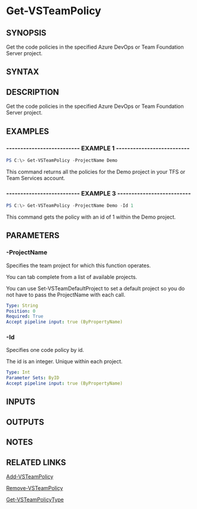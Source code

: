 


# Get-VSTeamPolicy

## SYNOPSIS

Get the code policies in the specified Azure DevOps or Team Foundation Server project.

## SYNTAX

## DESCRIPTION

Get the code policies in the specified Azure DevOps or Team Foundation Server project.

## EXAMPLES

### -------------------------- EXAMPLE 1 --------------------------

```PowerShell
PS C:\> Get-VSTeamPolicy -ProjectName Demo
```

This command returns all the policies for the Demo project in your TFS or Team Services account.

### -------------------------- EXAMPLE 3 --------------------------

```PowerShell
PS C:\> Get-VSTeamPolicy -ProjectName Demo -Id 1
```

This command gets the policy with an id of 1 within the Demo project.

## PARAMETERS

### -ProjectName

Specifies the team project for which this function operates.

You can tab complete from a list of available projects.

You can use Set-VSTeamDefaultProject to set a default project so
you do not have to pass the ProjectName with each call.

```yaml
Type: String
Position: 0
Required: True
Accept pipeline input: true (ByPropertyName)
```

### -Id

Specifies one code policy by id.

The id is an integer. Unique within each project.

```yaml
Type: Int
Parameter Sets: ByID
Accept pipeline input: true (ByPropertyName)
```

## INPUTS

## OUTPUTS

## NOTES

## RELATED LINKS

[Add-VSTeamPolicy](Add-VSTeamPolicy.md)

[Remove-VSTeamPolicy](Remove-VSTeamPolicy.md)

[Get-VSTeamPolicyType](Get-VSTeamPolicyType.md)

